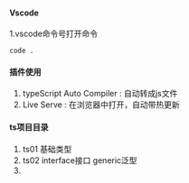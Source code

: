 #### Vscode
1.vscode命令号打开命令
```
code .
```
#### 插件使用
1. typeScript Auto Compiler : 自动转成js文件
2. Live Serve : 在浏览器中打开，自动带热更新
#### ts项目目录
1. ts01 基础类型
2. ts02 interface接口  generic泛型
3. 
